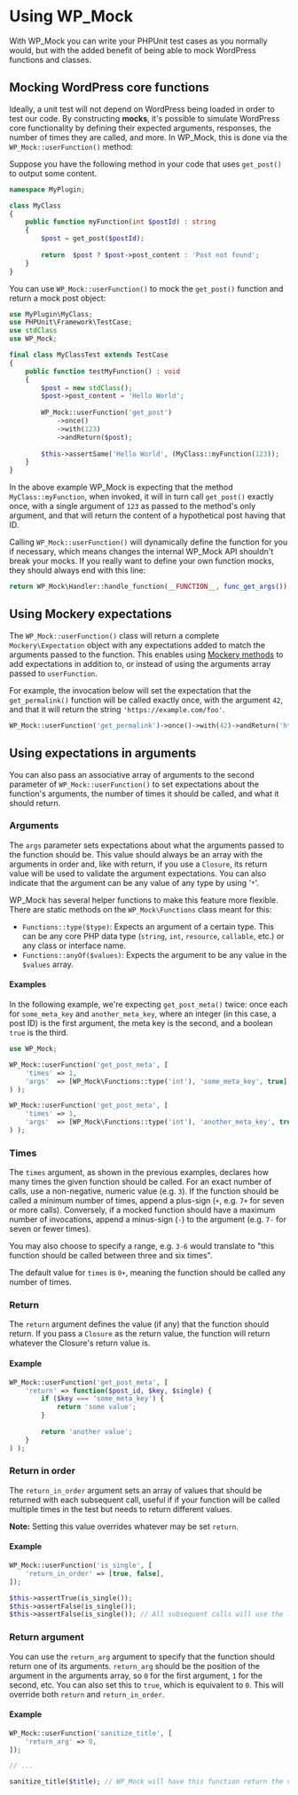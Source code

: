 # Using WP_Mock

With WP_Mock you can write your PHPUnit test cases as you normally would, but with the added benefit of being able to mock WordPress functions and classes.

## Mocking WordPress core functions

Ideally, a unit test will not depend on WordPress being loaded in order to test our code. By constructing **mocks**, it's possible to simulate WordPress core functionality by defining their expected arguments, responses, the number of times they are called, and more. In WP_Mock, this is done via the `WP_Mock::userFunction()` method:

Suppose you have the following method in your code that uses `get_post()` to output some content.

```php
namespace MyPlugin;

class MyClass
{
    public function myFunction(int $postId) : string
    {
        $post = get_post($postId);
        
        return  $post ? $post->post_content : 'Post not found'; 
    }
}
```

You can use `WP_Mock::userFunction()` to mock the `get_post()` function and return a mock post object:

```php
use MyPlugin\MyClass;
use PHPUnit\Framework\TestCase;
use stdClass
use WP_Mock;

final class MyClassTest extends TestCase
{
    public function testMyFunction() : void
    {
        $post = new stdClass();
        $post->post_content = 'Hello World'; 
        
        WP_Mock::userFunction('get_post')
            ->once()
            ->with(123)
            ->andReturn($post);
            
        $this->assertSame('Hello World', (MyClass::myFunction(123));
    }
}
```

In the above example WP_Mock is expecting that the method `MyClass::myFunction`, when invoked, it will in turn call `get_post()` exactly once, with a single argument of `123` as passed to the method's only argument, and that will return the content of a hypothetical post having that ID.

Calling `WP_Mock::userFunction()` will dynamically define the function for you if necessary, which means changes the internal WP_Mock API shouldn't break your mocks. If you really want to define your own function mocks, they should always end with this line:

```php
return WP_Mock\Handler::handle_function(__FUNCTION__, func_get_args());
```

## Using Mockery expectations

The `WP_Mock::userFunction()` class will return a complete `Mockery\Expectation` object with any expectations added to match the arguments passed to the function. This enables using [Mockery methods](http://docs.mockery.io/en/latest/reference/expectations.html) to add expectations in addition to, or instead of using the arguments array passed to `userFunction`.

For example, the invocation below will set the expectation that the `get_permalink()` function will be called exactly once, with the argument `42`, and that it will return the string `'https://example.com/foo'`.

```php
WP_Mock::userFunction('get_permalink')->once()->with(42)->andReturn('https://example.com/foo');
```

## Using expectations in arguments

You can also pass an associative array of arguments to the second parameter of `WP_Mock::userFunction()` to set expectations about the function's arguments, the number of times it should be called, and what it should return.

### Arguments

The `args` parameter sets expectations about what the arguments passed to the function should be. This value should always be an array with the arguments in order and, like with return, if you use a `Closure`, its return value will be used to validate the argument expectations. You can also indicate that the argument can be any value of any type by using '`*`'.

WP_Mock has several helper functions to make this feature more flexible. There are static methods on the `WP_Mock\Functions` class meant for this:

* `Functions::type($type)`: Expects an argument of a certain type. This can be any core PHP data type (`string`, `int`, `resource`, `callable`, etc.) or any class or interface name.
* `Functions::anyOf($values)`: Expects the argument to be any value in the `$values` array.

#### Examples

In the following example, we're expecting `get_post_meta()` twice: once each for `some_meta_key` and `another_meta_key`, where an integer (in this case, a post ID) is the first argument, the meta key is the second, and a boolean `true` is the third.

```php
use WP_Mock;

WP_Mock::userFunction('get_post_meta', [
    'times' => 1,
    'args'  => [WP_Mock\Functions::type('int'), 'some_meta_key', true],
) );

WP_Mock::userFunction('get_post_meta', [
    'times' => 1,
    'args'  => [WP_Mock\Functions::type('int'), 'another_meta_key', true], 
) );
```

### Times

The `times` argument, as shown in the previous examples, declares how many times the given function should be called. For an exact number of calls, use a non-negative, numeric value (e.g. `3`). If the function should be called a minimum number of times, append a plus-sign (`+`, e.g. `7+` for seven or more calls). Conversely, if a mocked function should have a maximum number of invocations, append a minus-sign (`-`) to the argument (e.g. `7-` for seven or fewer times).

You may also choose to specify a range, e.g. `3-6` would translate to "this function should be called between three and six times".

The default value for `times` is `0+`, meaning the function should be called any number of times.

### Return

The `return` argument defines the value (if any) that the function should return. If you pass a `Closure` as the return value, the function will return whatever the Closure's return value is.

#### Example

```php
WP_Mock::userFunction('get_post_meta', [
    'return' => function($post_id, $key, $single) {
        if ($key === 'some_meta_key') {
            return 'some value';
        }
        
        return 'another value';
    }
) );
```

### Return in order

The `return_in_order` argument sets an array of values that should be returned with each subsequent call, useful if if your function will be called multiple times in the test but needs to return different values.

**Note:** Setting this value overrides whatever may be set `return`.

#### Example

```php
WP_Mock::userFunction('is_single', [
    'return_in_order' => [true, false],
]);

$this->assertTrue(is_single());
$this->assertFalse(is_single());
$this->assertFalse(is_single()); // All subsequent calls will use the last defined return value
```
### Return argument

You can use the `return_arg` argument to specify that the function should return one of its arguments. `return_arg` should be the position of the argument in the arguments array, so `0` for the first argument, `1` for the second, etc. You can also set this to `true`, which is equivalent to `0`. This will override both `return` and `return_in_order`.

#### Example

```php
WP_Mock::userFunction('sanitize_title', [
    'return_arg' => 0,
]);

// ...

sanitize_title($title); // WP_Mock will have this function return the value of $title as-is
```

